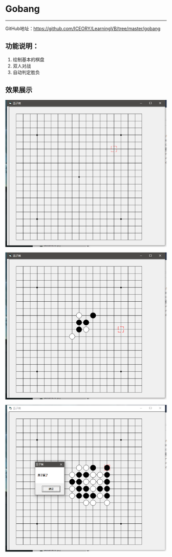 # Gobang
---

GitHub地址：https://github.com/ICEORY/LearningVB/tree/master/gobang

## 功能说明：

1. 绘制基本的棋盘
2. 双人对战
3. 自动判定胜负

## 效果展示

![start](./fig_vb_gobang/start.png)

![put-pills](./fig_vb_gobang/put-pills.png)

![black-win](./fig_vb_gobang/black-win.png)